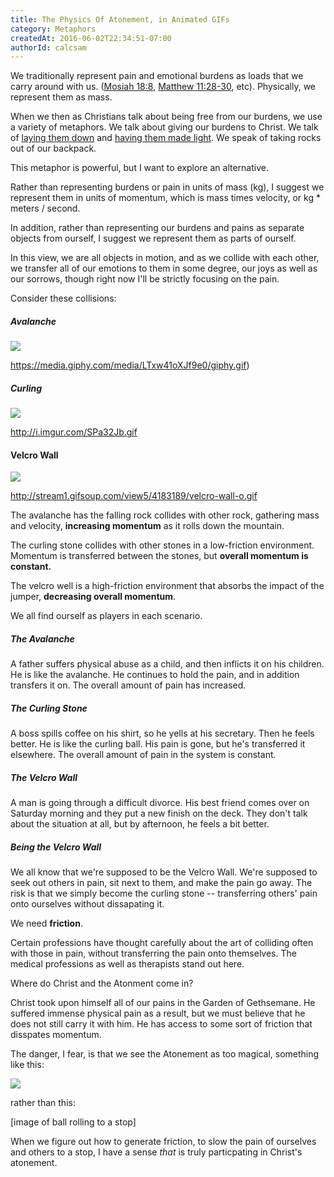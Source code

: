 ```yaml
---
title: The Physics Of Atonement, in Animated GIFs
category: Metaphors
createdAt: 2016-06-02T22:34:51-07:00
authorId: calcsam
---
```


We traditionally represent pain and emotional burdens as loads that we carry around with us. ([Mosiah 18:8](https://www.lds.org/scriptures/bofm/mosiah/18.8), [Matthew 11:28-30](https://www.lds.org/scriptures/nt/matt/11.28-30?lang=eng), etc). Physically, we represent them as mass.

When we then as Christians talk about being free from our burdens, we use a variety of metaphors. We talk about giving our burdens to Christ. We talk of [laying them down](https://www.lds.org/scriptures/ot/ps/55.22) and [having them made light](https://www.lds.org/scriptures/bofm/mosiah/24.14?lang=eng). We speak of taking rocks out of our backpack.

This metaphor is powerful, but I want to explore an alternative. 

Rather than representing burdens or pain in units of mass (kg), I suggest we represent them in units of momentum, which is mass times velocity, or kg * meters / second.

In addition, rather than representing our burdens and pains as separate objects from ourself, I suggest we represent them as parts of ourself.

In this view, we are all objects in motion, and as we collide with each other, we transfer all of our emotions to them in some degree, our joys as well as our sorrows, though right now I'll be strictly focusing on the pain.

Consider these collisions:

##### Avalanche

![](https://media.giphy.com/media/LTxw41oXJf9e0/giphy.gif)

https://media.giphy.com/media/LTxw41oXJf9e0/giphy.gif)

##### Curling

![](http://i.imgur.com/SPa32Jb.gif)

http://i.imgur.com/SPa32Jb.gif

#### Velcro Wall

![](http://stream1.gifsoup.com/view5/4183189/velcro-wall-o.gif)

http://stream1.gifsoup.com/view5/4183189/velcro-wall-o.gif

The avalanche has the falling rock collides with other rock, gathering mass and velocity, **increasing momentum** as it rolls down the mountain.

The curling stone collides with other stones in a low-friction environment. Momentum is transferred between the stones, but **overall momentum is constant.**

The velcro well is a high-friction environment that absorbs the impact of the jumper, **decreasing overall momentum**.

We all find ourself as players in each scenario.

##### The Avalanche
A father suffers physical abuse as a child, and then inflicts it on his children. He is like the avalanche. He continues to hold the pain, and in addition transfers it on. The overall amount of pain has increased.

##### The Curling Stone
A boss spills coffee on his shirt, so he yells at his secretary. Then he feels better. He is like the curling ball. His pain is gone, but he's transferred it elsewhere. The overall amount of pain in the system is constant.

##### The Velcro Wall

A man is going through a difficult divorce. His best friend comes over on Saturday morning and they put a new finish on the deck. They don't talk about the situation at all, but by afternoon, he feels a bit better.


##### Being the Velcro Wall

We all know that we're supposed to be the Velcro Wall. We're supposed to seek out others in pain, sit next to them, and make the pain go away. The risk is that we simply become the curling stone -- transferring others' pain onto ourselves without dissapating it. 

We need **friction**.

Certain professions have thought carefully about the art of colliding often with those in pain, without transferring the pain onto themselves. The medical professions as well as therapists stand out here.

Where do Christ and the Atonment come in?

Christ took upon himself all of our pains in the Garden of Gethsemane. He suffered immense physical pain as a result, but we must believe that he does not still carry it with him. He has access to some sort of friction that disspates momentum.

The danger, I fear, is that we see the Atonement as too magical, something like this:

![](http://stream1.gifsoup.com/view1/4672096/matrix-bullet-stop-o.gif)

rather than this:

[image of ball rolling to a stop]

When we figure out how to generate friction, to slow the pain of ourselves and others to a stop, I have a sense *that* is truly particpating in Christ's atonement.
